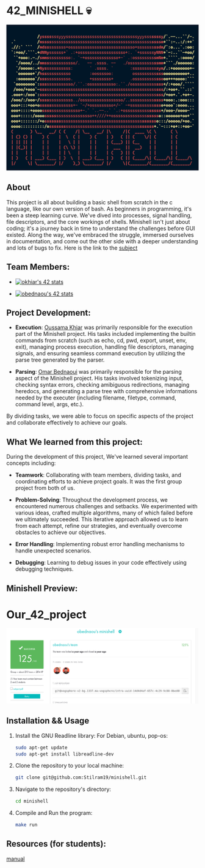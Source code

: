 # 42_MINISHELL 💀

![](resources/intro.png)

## About

This project is all about building a basic shell from scratch in the c language, like our own version of bash. As beginners in programming, it's been a steep learning curve. We've dived into processes, signal handling, file descriptors, and the core workings of shells. Minishell isn't just about coding; it's a journey back in time to understand the challenges before GUI existed. Along the way, we've embraced the struggle, immersed ourselves in documentation, and come out the other side with a deeper understanding and lots of bugs to fix.
Here is the link to the [subject](https://cdn.intra.42.fr/pdf/pdf/65357/en.subject.pdf)

## Team Members:

- [![okhiar's 42 stats](https://badge.mediaplus.ma/darkblue/okhiar)](https://github.com/oakoudad/badge42)

- [![obednaou's 42 stats](https://badge.mediaplus.ma/darkblue/obednaou)](https://github.com/oakoudad/badge42)

## Project Development:

- **Execution**: [Oussama Khiar](https://github.com/ossamakhiar) was primarily responsible for the execution part of the Minishell project. His tasks included implementing the builtin commands from scratch (such as echo, cd, pwd, export, unset, env, exit), managing process execution, handling file descriptors, managing signals, and ensuring seamless command execution by utilizing the parse tree generated by the parser.

- **Parsing**: [Omar Bednaoui](https://github.com/Stilram19) was primarily responsible for the parsing aspect of the Minishell project. His tasks involved tokenizing input, checking syntax errors, checking amibiguous redirections, managing heredocs, and generating a parse tree with comprehensive informations needed by the executer (including filename, filetype, command, command level, args, etc.).

By dividing tasks, we were able to focus on specific aspects of the project and collaborate effectively to achieve our goals.

## What We learned from this project:

During the development of this project, We've learned several important concepts including:

- **Teamwork**: Collaborating with team members, dividing tasks, and coordinating efforts to achieve project goals. It was the first group project from both of us.

- **Problem-Solving**: Throughout the development process, we encountered numerous challenges and setbacks. We experimented with various ideas, crafted multiple algorithms, many of which failed before we ultimately succeeded. This iterative approach allowed us to learn from each attempt, refine our strategies, and eventually overcome obstacles to achieve our objectives.

- **Error Handling**: Implementing robust error handling mechanisms to handle unexpected scenarios.

- **Debugging**: Learning to debug issues in your code effectively using debugging techniques.

## Minishell Preview:



# Our_42_project

![](resources/my_project.png)

## Installation && Usage

1. Install the GNU Readline library:
    For Debian, ubuntu, pop-os:

    ```bash
    sudo apt-get update
    sudo apt-get install libreadline-dev
    ```

1. Clone the repository to your local machine:

   ```bash
   git clone git@github.com:Stilram19/minishell.git
   ```

2. Navigate to the repository's directory:

    ```bash
    cd minishell
    ```

3. Compile and Run the program:

   ``` bash
   make run
   ```

## Resources (for students):

[manual](https://pubs.opengroup.org/onlinepubs/009695399/utilities/xcu_chap02.html)